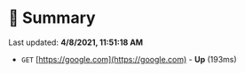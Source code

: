 # 📖 Summary
Last updated: **4/8/2021, 11:51:18 AM**

- `GET` [https://google.com](https://google.com) - **Up** (193ms)
